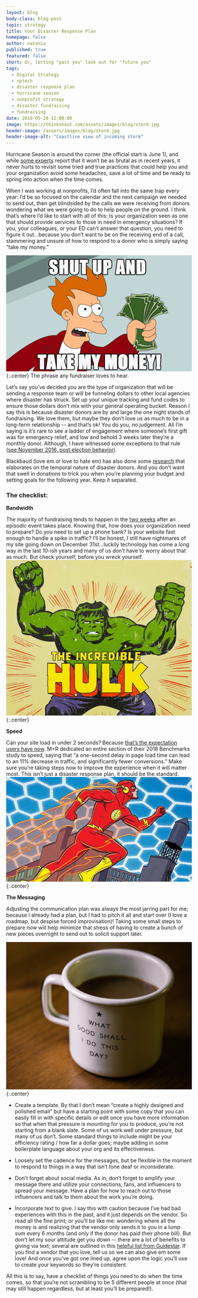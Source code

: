 ```yaml
---
layout: blog
body-class: blog-post
topic: strategy
title: Your Disaster Response Plan
homepage: false
author: natania
published: true
featured: false
short: Or, letting "past you" look out for "future you"
tags:
  - Digital Strategy
  - nptech
  - disaster response plan
  - hurricane season
  - nonprofit strategy
  - disaster fundraising
  - fundraising
date: 2018-05-28 12:00:00
image: https://thinkshout.com/assets/images/blog/storm.jpg
header-image: /assets/images/blog/storm.jpg
header-image-alt: "Coastline view of incoming storm"
---
```

Hurricane Season is around the corner (the official start is June 1), and while [some experts](http://www.heraldtribune.com/news/20180518/experts-hurricane-season-may-be-less-active-than-first-predicted) report that it won’t be as brutal as in recent years, it never hurts to revisit some tried and true practices that could help you and your organization avoid some headaches, save a lot of time and be ready to spring into action when the time comes.

When I was working at nonprofits, I’d often fall into the same trap every year: I’d be so focused on the calendar and the next campaign we needed to send out, then get blindsided by the calls we were receiving from donors wondering what we were going to do to help people on the ground. I think that’s where I’d like to start with all of this: Is your organization seen as one that should provide services to those in need in emergency situations? If you, your colleagues, or your ED can’t answer that question, you need to figure it out...because you don’t want to be on the receiving end of a call, stammering and unsure of how to respond to a donor who is simply saying “take my money.”

![Take My Money](/assets/images/blog/Fry.jpg)
{:.center}
<span class="caption"><i class="fa fa-caret-up"></i>The phrase any fundraiser loves to hear.</span>

Let’s say you’ve decided you are the type of organization that will be sending a response team or will be funneling dollars to other local agencies where disaster has struck. Set up your unique tracking and fund codes to ensure those dollars don’t mix with your general operating bucket. Reason I say this is because disaster donors are by and large the one night stands of fundraising. We love them, but maybe they don’t love us as much to be in a long-term relationship -- and that’s ok! You do you, no judgement. All I’m saying is it’s rare to see a ladder of engagement where someone’s first gift was for emergency relief, and low and behold 3 weeks later they’re a monthly donor. Although, I have witnessed some exceptions to that rule ([see November 2016, post election behavior](https://thinkshout.com/blog/2016/12/is-november-2016-and-outlier-or-the-new-normal/)).

Blackbaud (love em or love to hate em) has also done some [research](https://www.huffingtonpost.com/entry/giving-when-disaster-strikes_us_59c0e106e4b0c3e70e742793) that elaborates on the temporal nature of disaster donors. And you don’t want that swell in donations to trick you when you’re planning your budget and setting goals for the following year. Keep it separated.

### The checklist:

**Bandwidth**

The majority of fundraising tends to happen in the [two weeks](https://www.networkforgood.com/nonprofitblog/infographic-disaster-strikes-america-gives/) after an episodic event takes place. Knowing that, how does your organization need to prepare? Do you need to set up a phone bank? Is your website fast enough to handle a spike in traffic? I’ll be honest, I still have nightmares of my site going down on December 31st...luckily technology has come a long way in the last 10-ish years and many of us don’t have to worry about that as much. But check yourself, before you wreck yourself.
![The Hulk](/assets/images/blog/hulk.jpg)
{:.center}

**Speed**

Can your site load in under 2 seconds? Because [that’s the expectation users have now](https://mrbenchmarks.com/#!/speed).  M+R dedicated an entire section of their 2018 Benchmarks study to speed, saying that “a one-second delay in page load time can lead to an 11% decrease in traffic, and significantly fewer conversions.” Make sure you’re taking steps now to improve the experience when it will matter most. This isn’t just a disaster response plan, it should be the standard.
![The Flash](/assets/images/blog/theflash.jpg)
{:.center}

**The Messaging**

Adjusting the communication plan was always the most jarring part for me; because I already had a plan, but I had to pitch it all and start over (I love a roadmap, but despise forced improvisation)! Taking some small steps to prepare now will help minimize that stress of having to create a bunch of new pieces overnight to send out to solicit support later.

![Coffee cup with inspirational message](/assets/images/blog/messaging.jpg)
{:.center}

- Create a template. By that I don’t mean “create a highly designed and polished email” but have a starting point with some copy that you can easily fill in with specific details or edit once you have more information so that when that pressure is mounting for you to produce, you’re not starting from a blank slate. Some of us work well under pressure, but many of us don’t. Some standard things to include might be your efficiency rating / how far a dollar goes; maybe adding in some boilerplate language about your org and its effectiveness.

- Loosely set the cadence for the messages, but be flexible in the moment to respond to things in a way that isn’t tone deaf or inconsiderate.

- Don’t forget about social media. As in, don’t forget to amplify your message there and utilize your connections, fans, and influencers to spread your message. Have a plan for how to reach out to those influencers and talk to them about the work you’re doing.

- Incorporate text to give. I say this with caution because I’ve had bad experiences with this in the past, and it just depends on the vendor. So read all the fine print; or you’ll be like me: wondering where all the money is and realizing that the vendor only sends it to you in a lump sum every 6 months (and only if the donor has paid their phone bill). But don’t let my sour attitude get you down -- there are a lot of benefits to giving via text; several are outlined in this [helpful list from Guidestar](https://trust.guidestar.org/text-to-give-software-five-unexpected-and-amazing-benefits). If you find a vendor that you love, tell us so we can also give em some love! And once you’ve got one lined up, agree upon the logic you’ll use to create your keywords so they’re consistent.

All this is to say, have a checklist of things you need to do when the time comes, so that you’re not scrambling to be 5 different people at once (that may still happen regardless, but at least you’ll be prepared!).
